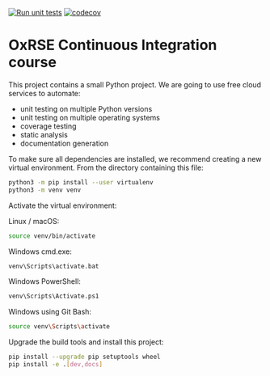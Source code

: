 [![Run unit tests](https://github.com/jiayuanz3/ci-course/actions/workflows/unit-tests.yml/badge.svg)](https://github.com/jiayuanz3/ci-course/actions/workflows/unit-tests.yml)
[![codecov](https://codecov.io/gh/jiayuanz3/ci-course/branch/main/graph/badge.svg?token=EOBTC5B92N)](https://codecov.io/gh/jiayuanz3/ci-course)

# OxRSE Continuous Integration course

This project contains a small Python project. We are going to use free cloud services to automate:

- unit testing on multiple Python versions
- unit testing on multiple operating systems
- coverage testing
- static analysis
- documentation generation

To make sure all dependencies are installed, we recommend creating a new virtual environment.
From the directory containing this file:

```bash
python3 -m pip install --user virtualenv
python3 -m venv venv
```

Activate the virtual environment:

Linux / macOS:
```bash
source venv/bin/activate
```

Windows cmd.exe:
```bash
venv\Scripts\activate.bat
```

Windows PowerShell:
```bash
venv\Scripts\Activate.ps1
```

Windows using Git Bash:
```bash
source venv\Scripts\activate
```

Upgrade the build tools and install this project:

```bash
pip install --upgrade pip setuptools wheel
pip install -e .[dev,docs]
```
